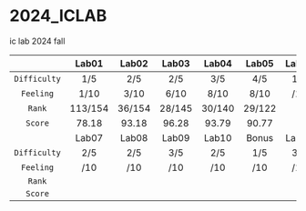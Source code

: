 # 2024_ICLAB
ic lab 2024 fall

|  | Lab01 | Lab02 | Lab03 | Lab04 | Lab05 | Lab06 | MP | OT |
| :---: | :---: | :---: | :---: | :---: | :---: | :---: | :---: | :---: |
| `Difficulty` | 1/5 | 2/5 | 2/5 | 3/5 | 4/5 | 1/5 | 5/5 | 2/5 |
| `Feeling` | 1/10 | 3/10 | 6/10 | 8/10 | 8/10 | /10 | /10 | /10 |
| `Rank` | 113/154 | 36/154 | 28/145 | 30/140 | 29/122 |  |  |  |
| `Score` | 78.18 | 93.18 | 96.28 | 93.79 | 90.77 |  |  |  |
|  | Lab07 | Lab08 | Lab09 | Lab10 | Bonus| Lab11 | Lab12 | FP |
| `Difficulty` | 2/5 | 2/5 | 3/5 | 2/5 | 1/5 | 3/5 | 1/5 | 4/5 |
| `Feeling` | /10 | /10 | /10 | /10 | /10 | /10 | /10 | /10 |
| `Rank` |  |  |  |  |  |  |  |  |
| `Score` |  |  |  |  |  |  |  |  |
